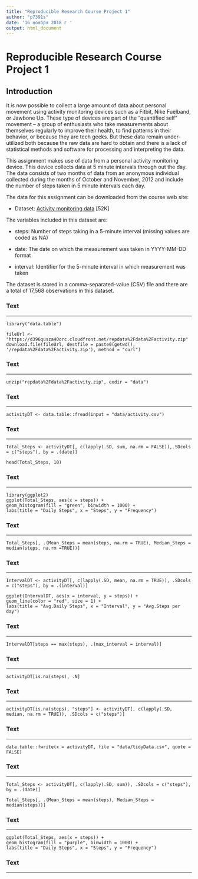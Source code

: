 ```yaml
---
title: "Reproducible Research Course Project 1"
author: "p7391s"
date: '16 ноября 2018 г '
output: html_document
---
```


# Reproducible Research Course Project 1

## Introduction

It is now possible to collect a large amount of data about personal movement using activity monitoring devices such as a Fitbit, Nike Fuelband, or Jawbone Up. These type of devices are part of the “quantified self” movement – a group of enthusiasts who take measurements about themselves regularly to improve their health, to find patterns in their behavior, or because they are tech geeks. But these data remain under-utilized both because the raw data are hard to obtain and there is a lack of statistical methods and software for processing and interpreting the data.

This assignment makes use of data from a personal activity monitoring device. This device collects data at 5 minute intervals through out the day. The data consists of two months of data from an anonymous individual collected during the months of October and November, 2012 and include the number of steps taken in 5 minute intervals each day.

The data for this assignment can be downloaded from the course web site:

* Dataset: [Activity monitoring data](https://d396qusza40orc.cloudfront.net/repdata%2Fdata%2Factivity.zip) [52K]

The variables included in this dataset are:

* steps: Number of steps taking in a 5-minute interval (missing values are coded as NA)

* date: The date on which the measurement was taken in YYYY-MM-DD format

* interval: Identifier for the 5-minute interval in which measurement was taken

The dataset is stored in a comma-separated-value (CSV) file and there are a total of 17,568 observations in this dataset.

### Text

------------------------------------

```r{}
library("data.table")

fileUrl <- "https://d396qusza40orc.cloudfront.net/repdata%2Fdata%2Factivity.zip"
download.file(fileUrl, destfile = paste0(getwd(), '/repdata%2Fdata%2Factivity.zip'), method = "curl")

```

### Text

-------------------------------------

```{r}
unzip("repdata%2Fdata%2Factivity.zip", exdir = "data")
```

### Text

-------------------------------------

```{r}
activityDT <- data.table::fread(input = "data/activity.csv")
```

### Text

------------------------------------

```{r}
Total_Steps <- activityDT[, c(lapply(.SD, sum, na.rm = FALSE)),.SDcols = c("steps"), by = .(date)]

head(Total_Steps, 10)
```

### Text

------------------------------------

```{r}
library(ggplot2)
ggplot(Total_Steps, aes(x = steps)) +
geom_histogram(fill = "green", binwidth = 1000) +
labs(title = "Daily Steps", x = "Steps", y = "Frequency")
```

### Text

------------------------------------

```{r}
Total_Steps[, .(Mean_Steps = mean(steps, na.rm = TRUE), Median_Steps = median(steps, na.rm =TRUE))]
```

### Text

-----------------------------------

```{r}
IntervalDT <- activityDT[, c(lapply(.SD, mean, na.rm = TRUE)), .SDcols = c("steps"), by = .(interval)]

ggplot(IntervalDT, aes(x = interval, y = steps)) +
geom_line(color = "red", size = 1) +
labs(title = "Avg.Daily Steps", x = "Interval", y = "Avg.Steps per day")
```

### Text

-----------------------------------

```{r}
IntervalDT[steps == max(steps), .(max_interval = interval)]
```

### Text

-----------------------------------

```{r}
activityDT[is.na(steps), .N]
```

### Text

----------------------------------

```{r}
activityDT[is.na(steps), "steps"] <- activityDT[, c(lapply(.SD, median, na.rm = TRUE)), .SDcols = c("steps")]
```

### Text

---------------------------------

```{r}
data.table::fwrite(x = activityDT, file = "data/tidyData.csv", quote = FALSE)
```

### Text

---------------------------------

```{r}
Total_Steps <- activityDT[, c(lapply(.SD, sum)), .SDcols = c("steps"), by = .(date)]

Total_Steps[, .(Mean_Steps = mean(steps), Median_Steps = median(steps))]
```

### Text

--------------------------------

```{r}
ggplot(Total_Steps, aes(x = steps)) +
geom_histogram(fill = "purple", binwidth = 1000) +
labs(title = "Daily Steps", x = "Steps", y = "Frequency")
```

### Text

--------------------------------